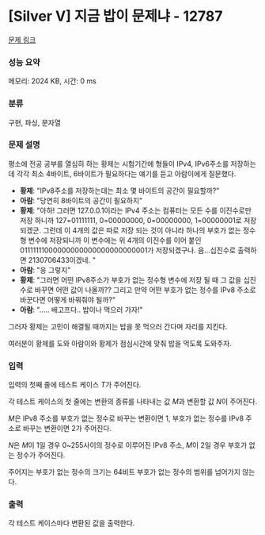 # [Silver V] 지금 밥이 문제냐 - 12787 

[문제 링크](https://www.acmicpc.net/problem/12787) 

### 성능 요약

메모리: 2024 KB, 시간: 0 ms

### 분류

구현, 파싱, 문자열

### 문제 설명

<p>평소에 전공 공부를 열심히 하는 황제는 시험기간에 형들이 IPv4, IPv6주소를 저장하는데 각각 최소 4바이트, 6바이트가 필요하다는 얘기를 듣고 아람이에게 질문했다.</p>

<ul>
	<li><strong>황제</strong>: "IPv8주소를 저장하는데는 최소 몇 바이트의 공간이 필요할까?"</li>
	<li><strong>아람</strong>: "당연히 8바이트의 공간이 필요하지"</li>
	<li><strong>황제</strong>: "아하! 그러면 127.0.0.1이라는 IPv4 주소는 컴퓨터는 모든 수를 이진수로만 저장 하니까 127=01111111, 0=00000000, 0=00000000, 1=00000001로 저장되겠군. 그런데 이 4개의 값은 따로 저장 되는 것이 아니라 하나의 부호가 없는 정수형 변수에 저장되니까 이 변수에는 위 4개의 이진수를 이어 붙인 01111111000000000000000000000001가 저장되겠구나. 음...십진수로 출력하면 2130706433이겠네. "</li>
	<li><strong>아람</strong>: "응 그렇지"</li>
	<li><strong>황제</strong>: "그러면 어떤 IPv8주소가 부호가 없는 정수형 변수에 저장 될 때 그 값을 십진수로 바꾸면 어떤 값이 나올까?? 그리고 만약 어떤 부호가 없는 정수를 IPv8 주소로 바꾼다면 어떻게 바꿔줘야 될까?" </li>
	<li><strong>아람</strong>: "..... 배고프다.. 밥이나 먹으러 가자!" </li>
</ul>

<p>그러자 황제는 고민이 해결될 때까지는 밥을 못 먹으러 간다며 자리를 지킨다. </p>

<p>여러분이 황제를 도와 아람이와 황제가 점심시간에 맞춰 밥을 먹도록 도와주자.</p>

### 입력 

 <p>입력의 첫째 줄에 테스트 케이스 <em>T</em>가 주어진다.</p>

<p>각 테스트 케이스의 첫 줄에는 변환의 종류를 나타내는 값 <em>M</em>과 변환할 값 <em>N</em>이 주어진다.</p>

<p><em>M</em>은 IPv8 주소를 부호가 없는 정수로 바꾸는 변환이면 1, 부호가 없는 정수를 IPv8 주소로 바꾸는 변환이면 2가 주어진다.</p>

<p><em>N</em>은 <em>M</em>이 1일 경우  0~255사이의 정수로 이루어진 IPv8 주소, <em>M</em>이 2일 경우 부호가 없는 정수가 주어진다.</p>

<p>주어지는 부호가 없는 정수의 크기는 64비트 부호가 없는 정수의 범위를 넘어가지 않는다. </p>

### 출력 

 <p>각 테스트 케이스마다 변환된 값을 출력한다.</p>

